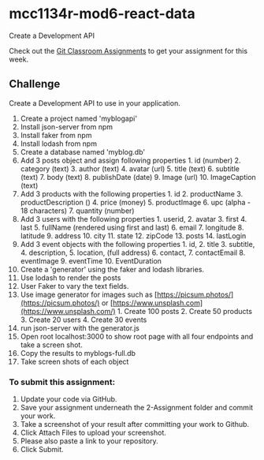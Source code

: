 # mcc1134r-mod6-react-data

Create a Development API 

Check out the [Git Classroom Assignments](https://canvas.mccneb.edu/courses/16589/pages/git-classroom-assignments "Git Classroom Assignments") to get your assignment for this week. 

## **Challenge** 

Create a Development API to use in your application. 

1. Create a project named 'myblogapi' 
2. Install json-server from npm 
3. Install faker from npm 
4. Install lodash from npm 
5. Create a database named 'myblog.db' 
  1. Add 3 posts object and assign following properties 
    1. id (number) 
    2. category (text) 
    3. author (text) 
    4. avatar (url) 
    5. title (text) 
    6. subtitle (text) 
    7. body (text) 
    8. publishDate (date) 
    9. Image (url) 
    10. ImageCaption (text) 
  2. Add 3 products with the following properties 
    1. id 
    2. productName 
    3. productDescription () 
    4. price (money) 
    5. productImage 
    6. upc (alpha - 18 characters) 
    7. quantity (number) 
  3. Add 3 users with the following properties 
    1. userid, 
    2. avatar 
    3. first 
    4. last 
    5. fullName (rendered using first and last) 
    6. email 
    7. longitude 
    8. latitude 
    9. address 
    10. city 
    11. state 
    12. zipCode 
    13. posts 
    14. lastLogin 
  4. Add 3 event objects with the following properties 
    1. id, 
    2. title 
    3. subtitle, 
    4. description, 
    5. location,  (full address) 
    6. contact, 
    7. contactEmail 
    8. eventImage 
    9. eventTime 
    10. EventDuration 
6. Create a 'generator' using the faker and lodash libraries. 
  1. Use lodash to render the posts 
  2. User Faker to vary the text fields. 
  3. Use image generator for images such as [https://picsum.photos/](https://picsum.photos/) or [https://www.unsplash.com](https://www.unsplash.com/) 
    1. Create 100 posts 
    2. Create 50 products 
    3. Create 20 users 
    4. Create 30 events 
7. run json-server with the generator.js 
8. Open root localhost:3000 to show root page with all four endpoints and take a screen shot. 
9. Copy the results to myblogs-full.db 
10. Take screen shots of each object 

### To submit this assignment: 

1. Update your code via GitHub. 
2. Save your assignment underneath the 2-Assignment folder and commit your work. 
3. Take a screenshot of your result after committing your work to Github. 
4. Click Attach Files to upload your screenshot. 
5. Please also paste a link to your repository.  
6. Click Submit.